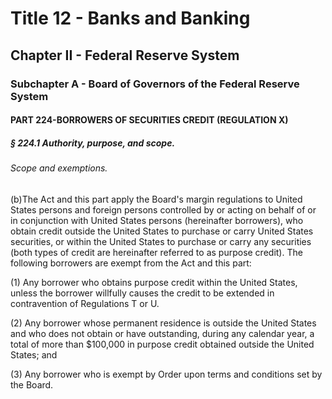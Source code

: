 
# Title 12 - Banks and Banking
## Chapter II - Federal Reserve System
### Subchapter A - Board of Governors of the Federal Reserve System
#### PART 224-BORROWERS OF SECURITIES CREDIT (REGULATION X)
##### § 224.1 Authority, purpose, and scope.
###### Scope and exemptions.

(b)The Act and this part apply the Board's margin regulations to United States persons and foreign persons controlled by or acting on behalf of or in conjunction with United States persons (hereinafter borrowers), who obtain credit outside the United States to purchase or carry United States securities, or within the United States to purchase or carry any securities (both types of credit are hereinafter referred to as purpose credit). The following borrowers are exempt from the Act and this part:

(1) Any borrower who obtains purpose credit within the United States, unless the borrower willfully causes the credit to be extended in contravention of Regulations T or U.

(2) Any borrower whose permanent residence is outside the United States and who does not obtain or have outstanding, during any calendar year, a total of more than $100,000 in purpose credit obtained outside the United States; and

(3) Any borrower who is exempt by Order upon terms and conditions set by the Board.
